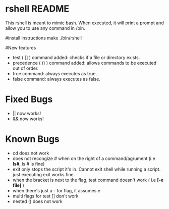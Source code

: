 # rshell README

This rshell is meant to mimic bash. When executed, it will print a prompt and
allow you to use any command in /bin.

#install instructions
make
./bin/rshell 

#New features
* test ( [] ) command added: checks if a file or directory exists.
* precedence ( () ) command added: allows commands to be executed out of order.
* true command: always executes as true.
* false command: always executes as false.


# Fixed Bugs
* || now works!
* && now works!

# Known Bugs
* cd does not work
* does not recongize # when on the right of a command/agrument (i.e **ls#**, ls # is fine)
* exit only stops the script it's in. Cannot exit shell while running a script. just executing exit works fine.
* when the bracket is next to the flag, test command doesn't work ( i.e **[-e file]** )
* when there's just a - for flag, it assumes e
* multi flags for test [] don't work
* nested () does not work

